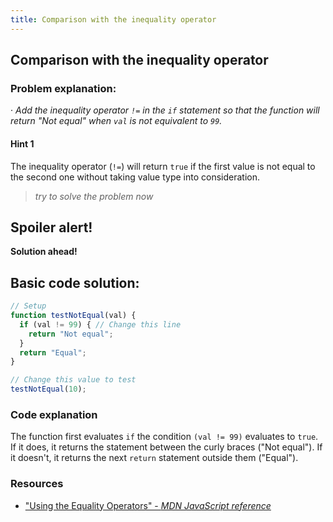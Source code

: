 ```yaml
---
title: Comparison with the inequality operator
---
```

## Comparison with the inequality operator


### Problem explanation:
· _Add the inequality operator `!=` in the `if` statement so that the function will return "Not equal" when `val` is not equivalent to `99`._

#### Hint 1
The inequality operator (`!=`) will return `true` if the first value is not equal to the second one without taking value type into consideration.
> _try to solve the problem now_
> 

## Spoiler alert!

**Solution ahead!**

## Basic code solution:

```javascript
// Setup
function testNotEqual(val) {
  if (val != 99) { // Change this line
    return "Not equal";
  }
  return "Equal";
}

// Change this value to test
testNotEqual(10);
```

### Code explanation
The function first evaluates `if` the condition `(val != 99)` evaluates to `true`. If it does, it returns the statement between the curly braces ("Not equal"). If it doesn't, it returns the next `return` statement outside them ("Equal"). 

### Resources

- ["Using the Equality Operators" - *MDN JavaScript reference*](https://developer.mozilla.org/en-US/docs/Web/JavaScript/Reference/Operators/Comparison_Operators#Using_the_Equality_Operators)
<!--stackedit_data:
eyJoaXN0b3J5IjpbMTM3NTYxOTU0NCwtNzc0MjEwMjMyLC0yMD
MwNDcxOTI5LDU0MjQ3MzI1OCwxNzU4NDgxOTIyXX0=
-->